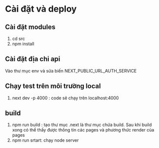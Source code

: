 # Cài đặt và deploy

## Cài đặt modules
1. cd src
2. npm install

## Cài đặt địa chỉ api
Vào thư mục env và sửa biến NEXT_PUBLIC_URL_AUTH_SERVICE

## Chạy test trên môi trường local
1. next dev -p 4000 : code sẽ chạy trên localhost:4000

## build
1. npm run build : tạo thư mục .next là thư mục chứa build. Sau khi build xong có thể thấy được thông tin các pages và phương thức render của pages
2. npm run srtart: chạy node server

